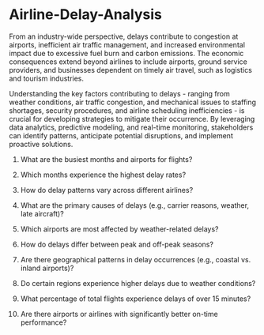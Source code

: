 # Airline-Delay-Analysis



From an industry-wide perspective, delays contribute to congestion at airports, inefficient air traffic management, and increased environmental impact due to excessive fuel burn and carbon emissions. The economic consequences extend beyond airlines to include airports, ground service providers, and businesses dependent on timely air travel, such as logistics and tourism industries.

Understanding the key factors contributing to delays - ranging from weather conditions, air traffic congestion, and mechanical issues to staffing shortages, security procedures, and airline scheduling inefficiencies - is crucial for developing strategies to mitigate their occurrence. By leveraging data analytics, predictive modeling, and real-time monitoring, stakeholders can identify patterns, anticipate potential disruptions, and implement proactive solutions.

 

1. What are the busiest months and airports for flights?

2. Which months experience the highest delay rates?

3. How do delay patterns vary across different airlines?

4. What are the primary causes of delays (e.g., carrier reasons, weather, late aircraft)?

5. Which airports are most affected by weather-related delays?

6. How do delays differ between peak and off-peak seasons?

7. Are there geographical patterns in delay occurrences (e.g., coastal vs. inland airports)?

8. Do certain regions experience higher delays due to weather conditions?

9. What percentage of total flights experience delays of over 15 minutes?

10. Are there airports or airlines with significantly better on-time performance?
